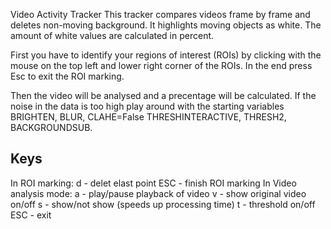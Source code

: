 Video Activity Tracker
This tracker compares videos frame by frame and deletes non-moving background.
It highlights moving objects as white. The amount of white values are calculated in
percent.

First you have to identify your regions of interest (ROIs) by clicking with the
mouse on the top left and lower right corner of the ROIs. In the end press Esc
to exit the ROI marking.

Then the video will be analysed and a precentage will be calculated. If the noise
in the data is too high play around with the starting variables BRIGHTEN, BLUR, CLAHE=False
THRESHINTERACTIVE, THRESH2, BACKGROUNDSUB.


Keys
----
In ROI marking:
d - delet elast point
ESC - finish ROI marking
In Video analysis mode:
a - play/pause playback of video
v - show original video on/off
s - show/not show (speeds up processing time)
t - threshold on/off
ESC - exit
